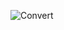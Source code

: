 ![Convert](https://github.com/Leenovations/Visualizatioin-R/assets/142461691/4f6e29a4-ebf3-43a4-83d1-c00d5a176a44)
